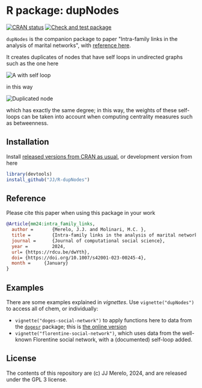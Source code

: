 # R package: dupNodes  <!-- badges: start -->
  [![CRAN status](https://www.r-pkg.org/badges/version/dupNodes)](https://CRAN.R-project.org/package=dupNodes)
[![Check and test package](https://github.com/JJ/R-dupNodes/actions/workflows/R-stuff.yml/badge.svg)](https://github.com/JJ/R-dupNodes/actions/workflows/R-stuff.yml)
  <!-- badges: end -->

`dupNodes` is the companion package to paper "Intra-family links in the analysis
of marital networks", with [reference here](inst/REFERENCES.bib).

It creates duplicates of nodes that have self loops in undirected graphs such as
the one here

![A with self loop](img/self-loops.png)

in this way

![Duplicated node](img/dup-nodes.png)

which has exactly the same degree; in this way, the weights of these self-loops
can be taken into account when computing centrality measures such as
betweenness.

## Installation

Install [released versions from CRAN as
usual](https://cran.r-project.org/package=dupNodes), or
development version from here

```R
library(devtools)
install_github("JJ/R-dupNodes")
```

## Reference

Please cite this paper when using this package in your work

```bibtex
@Article{mm24:intra_family_links,
  author =       {Merelo, J.J. and Molinari, M.C. },
  title =        {Intra-family links in the analysis of marital networks},
  journal =      {Journal of computational social science},
  year =         2024,
  url= {https://rdcu.be/dwYth},
  doi= {https://doi.org/10.1007/s42001-023-00245-4},
  month =     {January}
}
```

## Examples

There are some examples explained in *vignettes*. Use `vignette("dupNodes")` to
access all of chem, or individually:

* `vignette("doges-social-network")` to apply functions here to data from the
   [`dogesr`](https://cran.r-project.org/package=dogesr) package; this is [the online
  version](https://cran.r-project.org/package=dupNodes/vignettes/doges-social-network.html)
* `vignette("florentine-social-network")`, which uses data from the well-known
  Florentine social network, with a (documented) self-loop added.

## License

The contents of this repository are (c) JJ Merelo, 2024, and are released under
the GPL 3 license.


